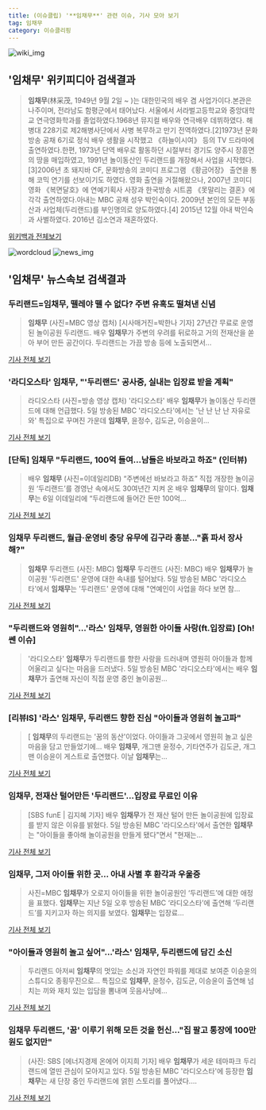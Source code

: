 ```yaml
---
title: (이슈클립) '**임채무**' 관련 이슈, 기사 모아 보기
tag: 임채무
category: 이슈클리핑
---
```

![wiki_img](https://user-images.githubusercontent.com/42597476/44503234-41136a80-a6d0-11e8-9071-6fc6418eafe4.png)
## **'**임채무**'** 위키피디아 검색결과
>**임채무**(林采茂, 1949년 9월 2일 ~ )는 대한민국의 배우 겸 사업가이다.본관은 나주이며, 전라남도 함평군에서 태어났다. 서울에서 서라벌고등학교와 중앙대학교 연극영화학과를 졸업하였다.1968년 뮤지컬 배우와 연극배우 데뷔하였다. 해병대 228기로 제2해병사단에서 사병 복무하고 만기 전역하였다.[2]1973년 문화방송 공채 6기로 정식 배우 생활을 시작했고 《하늘이시여》 등의 TV 드라마에 출연하였다.한편, 1973년 단역 배우로 활동하던 시절부터 경기도 양주시 장흥면의 땅을 매입하였고, 1991년 놀이동산인 두리랜드를 개장해서 사업을 시작했다.[3]2006년 초 돼지바 CF, 문화방송의 코미디 프로그램 《황금어장》 출연을 통해 코믹 연기를 선보이기도 하였다. 영화 출연을 거절해왔으나, 2007년 코미디 영화 《복면달호》에 연예기획사 사장과 한국방송 시트콤 《못말리는 결혼》에 각각 출연하였다.아내는 MBC 공채 성우 박인숙이다. 2009년 본인의 모든 부동산과 사업체(두리랜드)를 부인명의로 양도하였다.[4] 2015년 12월 아내 박인숙과 사별하였다. 2016년 김소연과 재혼하였다.

<a href="https://ko.wikipedia.org/wiki/임채무" target="_blank">위키백과 전체보기</a>

![wordcloud](https://s3.ap-northeast-2.amazonaws.com/lyrics101-wordcloud/2018-09-06-1536205083.png)
![news_img](https://user-images.githubusercontent.com/42597476/44507050-1206f400-a6e4-11e8-8d98-7ffbfebb353f.png)
## **'**임채무**'** 뉴스속보 검색결과
### 두리랜드=**임채무**, 뗄레야 뗄 수 없다? 주변 유혹도 떨쳐낸 신념

>**임채무** (사진=MBC 영상 캡처) [시사매거진=박한나 기자] 27년간 무료로 운영된 놀이공원 두리랜드. 배우 **임채무**가 주변의 우려를 뒤로하고 거의 전재산을 쏟아 부어 만든 공간이다. 두리랜드는 가끔 방송 등에 노출되면서...

<a href="http://www.sisamagazine.co.kr/news/articleView.html?idxno=143125" target="_blank">기사 전체 보기</a>

### '라디오스타' **임채무**, "'두리랜드' 공사중, 실내는 입장료 받을 계획"

>라디오스타 (사진=방송 영상 캡처) '라디오스타' 배우 **임채무**가 놀이동산 두리랜드에 대해 언급했다. 5일 방송된 MBC '라디오스타'에서는 '난 난 난 난 자유로와' 특집으로 꾸며진 가운데 **임채무**, 윤정수, 김도균, 이승윤이...

<a href="http://news.hankyung.com/article/201809065210I" target="_blank">기사 전체 보기</a>

### [단독] **임채무** "두리랜드, 100억 들여...남들은 바보라고 하죠" (인터뷰)

>배우 **임채무** (사진=이데일리DB) “주변에선 바보라고 하죠” 직접 개장한 놀이공원 ‘두리랜드’를 경영난 속에서도 30여년간 지켜 온 배우 **임채무**의 말이다. **임채무**는 6일 이데일리에 “두리랜드에 들어간 돈만 100억...

<a href="http://starin.edaily.co.kr/news/newspath.asp?newsid=01157846619337496" target="_blank">기사 전체 보기</a>

### **임채무** 두리랜드, 월급·운영비 충당 유무에 김구라 흥분…"흙 파서 장사해?"

>**임채무** 두리랜드 (사진: MBC) **임채무** 두리랜드 (사진: MBC) 배우 **임채무**가 놀이공원 '두리랜드' 운영에 대한 속내를 털어놨다. 5일 방송된 MBC '라디오스타'에서 **임채무**는 '두리랜드' 운영에 대해 "연예인이 사업을 하다 보면 참...

<a href="http://www.dtnews24.com/news/articleView.html?idxno=524662" target="_blank">기사 전체 보기</a>

### "두리랜드와 영원히"…'라스' **임채무**, 영원한 아이들 사랑(ft.입장료) [Oh!쎈 이슈]

>'라디오스타' **임채무**가 두리랜드를 향한 사랑을 드러내며 영원히 아이들과 함께 어울리고 싶다는 마음을 드러냈다.   5일 방송된 MBC '라디오스타'에서는 배우 **임채무**가 출연해 자신이 직접 운영 중인 놀이공원...

<a href="http://www.osen.co.kr/article/G1110983537" target="_blank">기사 전체 보기</a>

### [리뷰IS] '라스' **임채무**, 두리랜드 향한 진심 "아이들과 영원히 놀고파"

>[ **임채무**의 두리랜드는 '꿈의 동산'이었다. 아이들과 그곳에서 영원히 놀고 싶은 마음을 담고 만들었기에... 배우 **임채무**, 개그맨 윤정수, 기타연주가 김도균, 개그맨 이승윤이 게스트로 출연했다. 이날 **임채무**는...

<a href="http://isplus.live.joins.com/news/article/aid.asp?aid=22538476" target="_blank">기사 전체 보기</a>

### **임채무**, 전재산 털어만든 '두리랜드'…입장료 무료인 이유

>[SBS funE | 김지혜 기자] 배우 **임채무**가 전 재산 털어 만든 놀이공원에 입장료를 받지 않은 이유를 밝혔다.    5일 방송된 MBC '라디오스타'에서 출연한 **임채무**는 "아이들을 좋아해 놀이공원을 만들게 됐다"면서 "현재는...

<a href="http://sbsfune.sbs.co.kr/news/news_content.jsp?article_id=E10009199339" target="_blank">기사 전체 보기</a>

### **임채무**, 그저 아이들 위한 곳… 아내 사별 후 환각과 우울증

>사진=MBC **임채무**가 오로지 아이들을 위한 놀이공원인 ‘두리랜드’에 대한 애정을 표했다. **임채무**는 지난 5일 오후 방송된 MBC ‘라디오스타’에 출연해 ‘두리랜드’를 지키고자 하는 의지를 보였다. **임채무**는 입장료...

<a href="http://www.gukjenews.com/news/articleView.html?idxno=987157" target="_blank">기사 전체 보기</a>

### "아이들과 영원히 놀고 싶어"…'라스' **임채무**, 두리랜드에 담긴 소신

>두리랜드 아저씨 **임채무**의 멋있는 소신과 자연인 파워를 제대로 보여준 이승윤의 스튜디오 종횡무진으로... 특집으로 **임채무**, 윤정수, 김도균, 이승윤이 출연해 넘치는 끼와 재치 있는 입담을 뽐내며 웃음사냥에...

<a href="http://sports.chosun.com/news/ntype.htm?id=201809070100049430003711&servicedate=20180906" target="_blank">기사 전체 보기</a>

### **임채무** 두리랜드, '꿈' 이루기 위해 모든 것을 헌신…"집 팔고 통장에 100만 원도 없지만"

>(사진: SBS [에너지경제 온에어 이지희 기자] 배우 **임채무**가 세운 테마파크 두리랜드에 열띤 관심이 모아지고 있다. 5일 방송된 MBC '라디오스타'에 등장한 **임채무**는 새 단장 중인 두리랜드에 얽힌 스토리를 풀어냈다....

<a href="http://www.ekn.kr/news/article_lab.html?no=384718" target="_blank">기사 전체 보기</a>


